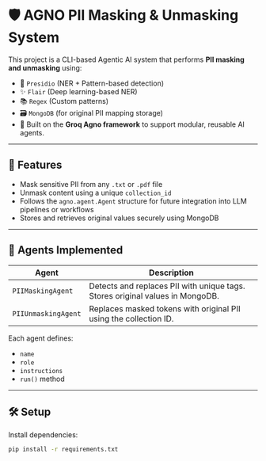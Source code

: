 # 🛡️ AGNO PII Masking & Unmasking System

This project is a CLI-based Agentic AI system that performs **PII masking and unmasking** using:
- 🧠 `Presidio` (NER + Pattern-based detection)
- ✨ `Flair` (Deep learning-based NER)
- 📚 `Regex` (Custom patterns)
- 🗃️ `MongoDB` (for original PII mapping storage)
- 🧩 Built on the **Groq Agno framework** to support modular, reusable AI agents.

---

## 🚀 Features

- Mask sensitive PII from any `.txt` or `.pdf` file
- Unmask content using a unique `collection_id`
- Follows the `agno.agent.Agent` structure for future integration into LLM pipelines or workflows
- Stores and retrieves original values securely using MongoDB

---

## 🧠 Agents Implemented

| Agent             | Description |
|------------------|-------------|
| `PIIMaskingAgent` | Detects and replaces PII with unique tags. Stores original values in MongoDB. |
| `PIIUnmaskingAgent` | Replaces masked tokens with original PII using the collection ID. |

Each agent defines:
- `name`
- `role`
- `instructions`
- `run()` method

---

## 🛠️ Setup

Install dependencies:
```bash
pip install -r requirements.txt

